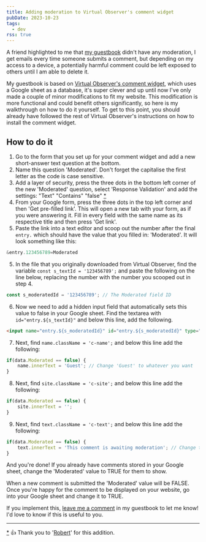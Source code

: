 ```yaml
---
title: Adding moderation to Virtual Observer's comment widget
pubDate: 2023-10-23
tags:
  - dev
rss: true
---
```


A friend highlighted to me that [my guestbook](/guestbook) didn't have any moderation, I get emails every time someone submits a comment, but depending on my access to a device, a potentially harmful comment could be left exposed to others until I am able to delete it.

My guestbook is based on [Virtual Observer's comment widget](https://virtualobserver.moe/ayano/comment-widget), which uses a Google sheet as a database, it's super clever and up until now I've only made a couple of minor modifications to fit my website. This modification is more functional and could benefit others significantly, so here is my walkthrough on how to do it yourself. To get to this point, you should already have followed the rest of Virtual Observer's instructions on how to install the comment widget.

## How to do it

1. Go to the form that you set up for your comment widget and add a new short-answer text question at the bottom.
1. Name this question 'Moderated'. Don't forget the capitalise the first letter as the code is case sensitive.
1. Add a layer of security, press the three dots in the bottom left corner of the new 'Moderated' question, select 'Response Validation' and add the settings: "Text" "Contains" "false" <a href="#star1" id="return1" aria-label="Jump to asterisk">*</a>
1. From your Google form, press the three dots in the top left corner and then 'Get pre-filled link'. This will open a new tab with your form, as if you were answering it. Fill in every field with the same name as its respective title and then press 'Get link'.
4. Paste the link into a text editor and scoop out the number after the final `entry.` which should have the value that you filled in: 'Moderated'. It will look something like this:
```js
&entry.123456789=Moderated
```
5. In the file that you originally downloaded from Virtual Observer, find the variable `const s_textId = '123456789';` and paste the following on the line below, replacing the number with the number you scooped out in step 4.
```js
const s_moderatedId = '123456789'; // The Moderated field ID
```
6. Now we need to add a hidden input field that automatically sets this value to false in your Google sheet. Find the textarea with `id="entry.${s_textId}"` and below this line, add the following.
```html
<input name="entry.${s_moderatedId}" id="entry.${s_moderatedId}" type="hidden" readonly value="false">
```
7. Next, find `name.className = 'c-name';` and below this line add the following:
```js
if(data.Moderated == false) {
    name.innerText = 'Guest'; // Change 'Guest' to whatever you want
}
```
8. Next, find `site.className = 'c-site';` and below this line add the following:
```js
if(data.Moderated == false) {
    site.innerText = '';
}
```
9. Next, find `text.className = 'c-text';` and below this line add the following:
```js
if(data.Moderated == false) {
    text.innerText = 'This comment is awaiting moderation'; // Change this value to whatever you want
}
```

And you're done! If you already have comments stored in your Google sheet, change the 'Moderated' value to TRUE for them to show.

When a new comment is submitted the 'Moderated' value will be FALSE. Once you're happy for the comment to be displayed on your website, go into your Google sheet and change it to TRUE.

If you implement this, [leave me a comment](/guestbook) in my guestbook to let me know!<br> I'd love to know if this is useful to you.

---

<a href="#return1" id="star1" aria-label="Jump back to instructions">*</a> 👍 Thank you to '<a href="/guestbook/#Robert|--|21/03/2025 19:41:31">Robert</a>' for this addition.
